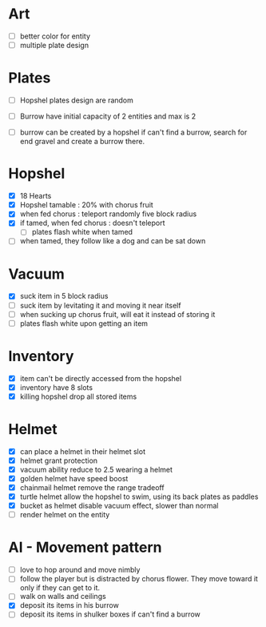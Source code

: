 # Art
-[ ] better color for entity
-[ ] multiple plate design

# Plates
-[ ] Hopshel plates design are random

-[ ] Burrow have initial capacity of 2 entities and max is 2
-[ ] burrow can be created by a hopshel if can't find a burrow, search for end gravel and create a burrow there.

# Hopshel
-[x] 18 Hearts
-[x] Hopshel tamable : 20% with chorus fruit
-[x] when fed chorus : teleport randomly five block radius
-[x] if tamed, when fed chorus : doesn't teleport
	-[ ] plates flash white when tamed
-[ ] when tamed, they follow like a dog and can be sat down

# Vacuum
-[x] suck item in 5 block radius
-[ ] suck item by levitating it and moving it near itself
-[ ] when sucking up chorus fruit, will eat it instead of storing it
-[ ] plates flash white upon getting an item

# Inventory
-[x] item can't be directly accessed from the hopshel
-[x] inventory have 8 slots
-[x] killing hopshel drop all stored items

# Helmet
-[x] can place a helmet in their helmet slot
-[x] helmet grant protection
-[x] vacuum ability reduce to 2.5 wearing a helmet
-[x] golden helmet have speed boost
-[x] chainmail helmet remove the range tradeoff
-[x] turtle helmet allow the hopshel to swim, using its back plates as paddles
-[x] bucket as helmet disable vacuum effect, slower than normal
-[ ] render helmet on the entity

# AI - Movement pattern
-[ ] love to hop around and move nimbly
-[ ] follow the player but is distracted by chorus flower. They move toward it only if they can get to it.
-[ ] walk on walls and ceilings
-[x] deposit its items in his burrow
-[ ] deposit its items in shulker boxes if can't find a burrow
